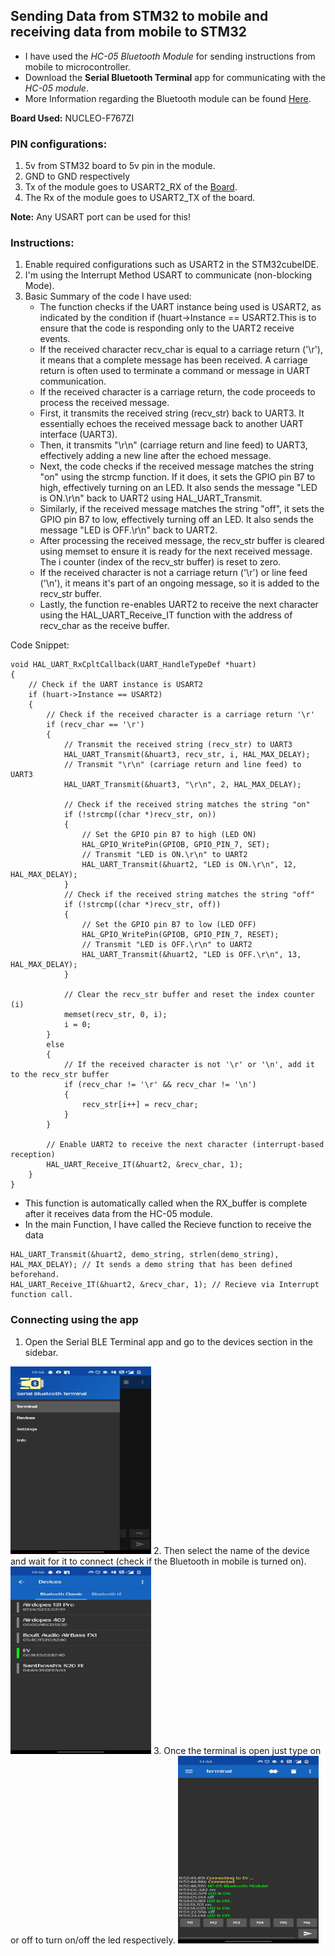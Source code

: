 ## Sending Data from STM32 to mobile and receiving data from mobile to STM32
- I have used the *HC-05 Bluetooth Module* for sending instructions from mobile to microcontroller.
- Download the **Serial Bluetooth Terminal** app for communicating with the *HC-05 module*.
- More Information regarding the Bluetooth module can be found [Here](https://techzeero.com/sensors-modules/bluetooth-module-hc-05/).

**Board Used:** NUCLEO-F767ZI


### PIN configurations:
1. 5v from STM32 board to 5v pin in the module.
2. GND to GND respectively
3. Tx of the module goes to USART2_RX of the [Board](https://os.mbed.com/platforms/ST-Nucleo-F767ZI/).
4. The Rx of the module goes to USART2_TX of the board.

**Note:** Any USART port can be used for this!

### Instructions:
1. Enable required configurations such as USART2 in the STM32cubeIDE.
2. I'm using the Interrupt Method USART to communicate (non-blocking Mode).
3. Basic Summary of the code I have used:
    - The function checks if the UART instance being used is USART2, as indicated by the condition if (huart->Instance == USART2.This is to ensure that the code is responding only to the UART2 receive events.
    - If the received character recv_char is equal to a carriage return ('\r'), it means that a complete message has been received. A carriage return is often used to terminate a command or message in UART communication.
    - If the received character is a carriage return, the code proceeds to process the received message.
    - First, it transmits the received string (recv_str) back to UART3. It essentially echoes the received message back to another UART interface (UART3).
    - Then, it transmits "\r\n" (carriage return and line feed) to UART3, effectively adding a new line after the echoed message.
    - Next, the code checks if the received message matches the string "on" using the strcmp function. If it does, it sets the GPIO pin B7 to high, effectively turning on an LED. It also sends the message "LED is ON.\r\n" back to UART2 using HAL_UART_Transmit.
    - Similarly, if the received message matches the string "off", it sets the GPIO pin B7 to low, effectively turning off an LED. It also sends the message "LED is OFF.\r\n" back to UART2.
    - After processing the received message, the recv_str buffer is cleared using memset to ensure it is ready for the next received message. The i counter (index of the recv_str buffer) is reset to zero.
    - If the received character is not a carriage return ('\r') or line feed ('\n'), it means it's part of an ongoing message, so it is added to the recv_str buffer.
    - Lastly, the function re-enables UART2 to receive the next character using the HAL_UART_Receive_IT function with the address of recv_char as the receive buffer.

Code Snippet:
```
void HAL_UART_RxCpltCallback(UART_HandleTypeDef *huart)
{
    // Check if the UART instance is USART2
    if (huart->Instance == USART2)
    {
        // Check if the received character is a carriage return '\r'
        if (recv_char == '\r')
        {
            // Transmit the received string (recv_str) to UART3
            HAL_UART_Transmit(&huart3, recv_str, i, HAL_MAX_DELAY);
            // Transmit "\r\n" (carriage return and line feed) to UART3
            HAL_UART_Transmit(&huart3, "\r\n", 2, HAL_MAX_DELAY);

            // Check if the received string matches the string "on"
            if (!strcmp((char *)recv_str, on))
            {
                // Set the GPIO pin B7 to high (LED ON)
                HAL_GPIO_WritePin(GPIOB, GPIO_PIN_7, SET);
                // Transmit "LED is ON.\r\n" to UART2
                HAL_UART_Transmit(&huart2, "LED is ON.\r\n", 12, HAL_MAX_DELAY);
            }
            // Check if the received string matches the string "off"
            if (!strcmp((char *)recv_str, off))
            {
                // Set the GPIO pin B7 to low (LED OFF)
                HAL_GPIO_WritePin(GPIOB, GPIO_PIN_7, RESET);
                // Transmit "LED is OFF.\r\n" to UART2
                HAL_UART_Transmit(&huart2, "LED is OFF.\r\n", 13, HAL_MAX_DELAY);
            }

            // Clear the recv_str buffer and reset the index counter (i)
            memset(recv_str, 0, i);
            i = 0;
        }
        else
        {
            // If the received character is not '\r' or '\n', add it to the recv_str buffer
            if (recv_char != '\r' && recv_char != '\n')
            {
                recv_str[i++] = recv_char;
            }
        }

        // Enable UART2 to receive the next character (interrupt-based reception)
        HAL_UART_Receive_IT(&huart2, &recv_char, 1);
    }
}
```
- This function is automatically called when the RX_buffer is complete after it receives data from the HC-05 module.
- In the main Function, I have called the Recieve function to receive the data
```
HAL_UART_Transmit(&huart2, demo_string, strlen(demo_string), HAL_MAX_DELAY); // It sends a demo string that has been defined beforehand.
HAL_UART_Receive_IT(&huart2, &recv_char, 1); // Recieve via Interrupt function call.

```

### Connecting using the app
1. Open the Serial BLE Terminal app and go to the devices section in the sidebar.<br>
<img src="../Assets/BLE/ble_1.jpg" width="225" height="300">
2. Then select the name of the device and wait for it to connect (check if the Bluetooth in mobile is turned on).
<img src="../Assets/BLE/ble_2.jpg" width="225" height="300">
3. Once the terminal is open just type on or off to turn on/off the led respectively.
<img src="../Assets/BLE/ble_3.jpeg" width="225" height="300">